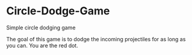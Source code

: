 # Circle-Dodge-Game
Simple circle dodging game

The goal of this game is to dodge the incoming projectiles for as long as you can. You are the red dot.
